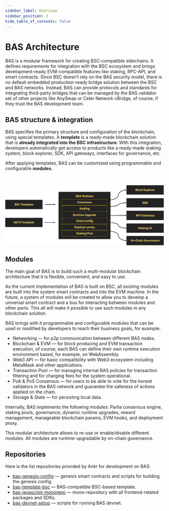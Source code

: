 ```yaml
---
sidebar_label: Overview
sidebar_position: 2
hide_table_of_contents: false
---
```


# BAS Architecture

BAS is a modular framework for creating BSC-compatible sidechains. It defines requirements for integration with the BSC ecosystem and brings development-ready EVM-compatible features like staking, RPC-API, and smart contracts. Since BSC doesn’t rely on the BAS security model, there is no default embedded production-ready bridge solution between the BSC and BAS networks. Instead, BAS can provide protocols and standards for integrating third-party bridges that can be managed by the BAS validator set of other projects like AnySwap or Celer Network cBridge, of course, if they trust the BAS development team.

## BAS structure & integration

BAS specifies the primary structure and configuration of the blockchain, using special templates. A **template** is a ready-made blockchain solution that is **already integrated into the BSC infrastructure**. With this integration, developers automatically get access to products like a ready-made staking system, block explorer, SDK, API gateways, interfaces for governance, etc. 

After applying templates, BAS can be customized using programmable and configurable **modules**.

<p>
&nbsp;

![img](../../../static/img/assets/bas-architecture1.png)

</p>

## Modules

The main goal of BAS is to build such a multi-modular blockchain architecture that it is flexible, convenient, and easy to use.

As the current implementation of BAS is built on BSC, all existing modules are built into the system smart contracts and into the EVM machine. In the future, a system of modules will be created to allow you to develop a universal smart contract and a bus for interacting between modules and other parts. This all will make it possible to use such modules in any blockchain solution.

BAS brings with it programmable and configurable modules that can be used or modified by developers to reach their business goals, for example:
* Networking — for p2p communication between different BAS nodes.
* Blockchain & EVM — for block producing and EVM transaction execution, of course, each BAS can define their own runtime execution environment based, for example, on WebAssembly.
* Web3 API — for basic compatibility with Web3 ecosystem including MetaMask and other applications.
* Transaction Pool — for managing internal BAS policies for transaction filtering and for charging fees for the system operational.
* PoA & PoS Consensus — for users to be able to vote for the honest validators in the BAS network and guarantee the safeness of actions applied on the chain.
* Storage & State — for persisting local data.

Internally, BAS implements the following modules: Parlia consensus engine, staking pools, governance, dynamic runtime upgrades, reward management, manageable blockchain params, EVM hooks, and deployment proxy.

This modular architecture allows to re-use or enable/disable different modules. All modules are runtime-upgradable by on-chain governance.

## Repositories

Here is the list repositories provided by Ankr for development on BAS:
* [bas-genesis-config](https://github.com/Ankr-network/bas-genesis-config) — genesis smart contracts and scripts for building the genesis config.
* [bas-template-bsc](https://github.com/Ankr-network/bas-template-bsc) — BAS-compatible BSC-based template.
* [bas-javascript-monorepo](https://github.com/Ankr-network/bas-javascript-monorepo) — mono-repository with all frontend-related packages and SDKs.
* [bas-devnet-setup](https://github.com/Ankr-network/bas-devnet-setup) — scripts for running BAS devnet.
